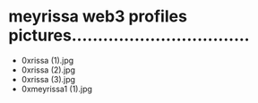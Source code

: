 # meyrissa web3 profiles pictures..................................
- 0xrissa (1).jpg
- 0xrissa (2).jpg
- 0xrissa (3).jpg
- 0xmeyrissa1 (1).jpg
